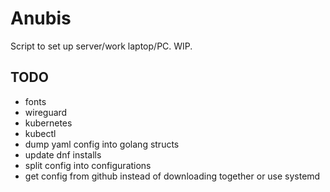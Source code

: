 # Anubis

Script to set up server/work laptop/PC. WIP.

## TODO

- fonts
- wireguard
- kubernetes
- kubectl
- dump yaml config into golang structs
- update dnf installs
- split config into configurations
- get config from github instead of downloading together or use systemd
